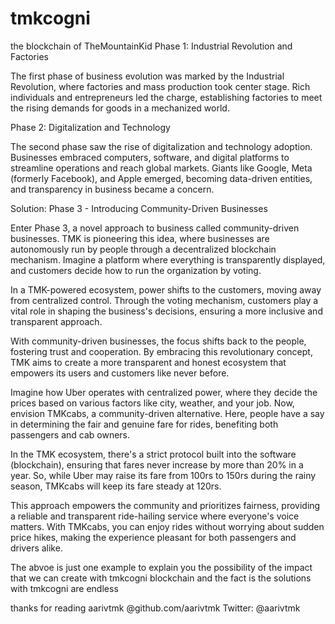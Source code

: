 # tmkcogni
the blockchain of TheMountainKid
Phase 1: Industrial Revolution and Factories

The first phase of business evolution was marked by the Industrial Revolution, 
where factories and mass production took center stage. Rich individuals and entrepreneurs led the charge, 
establishing factories to meet the rising demands for goods in a mechanized world.

Phase 2: Digitalization and Technology

The second phase saw the rise of digitalization and technology adoption. 
Businesses embraced computers, software, and digital platforms to streamline 
operations and reach global markets. Giants like Google, Meta (formerly Facebook), 
and Apple emerged, becoming data-driven entities, and transparency in business became a concern.

Solution: Phase 3 - Introducing Community-Driven Businesses

Enter Phase 3, a novel approach to business called community-driven businesses. 
TMK is pioneering this idea, where businesses are autonomously run by people 
through a decentralized blockchain mechanism. Imagine a platform where everything 
is transparently displayed, and customers decide how to run the organization by voting.

In a TMK-powered ecosystem, power shifts to the customers, moving away from 
centralized control. Through the voting mechanism, customers play a vital role 
in shaping the business's decisions, ensuring a more inclusive and transparent approach.

With community-driven businesses, the focus shifts back to the people, 
fostering trust and cooperation. By embracing this revolutionary concept, 
TMK aims to create a more transparent and honest ecosystem that empowers 
its users and customers like never before.


Imagine how Uber operates with centralized power, where they decide 
the prices based on various factors like city, weather, and your job. 
Now, envision TMKcabs, a community-driven alternative. 
Here, people have a say in determining the fair and genuine fare for rides, 
benefiting both passengers and cab owners.

In the TMK ecosystem, there's a strict protocol built into the software (blockchain), 
ensuring that fares never increase by more than 20% in a year. So, while Uber may 
raise its fare from 100rs to 150rs during the rainy season, 
TMKcabs will keep its fare steady at 120rs.

This approach empowers the community and prioritizes fairness, 
providing a reliable and transparent ride-hailing service where everyone's voice matters. 
With TMKcabs, you can enjoy rides without worrying about sudden price hikes, making the 
experience pleasant for both passengers and drivers alike.


The abvoe is just one example to explain you the possibility of the impact that
we can create with tmkcogni blockchain and the fact is 
the solutions with tmkcogni are endless

thanks for reading 
aarivtmk
@github.com/aarivtmk
Twitter: @aarivtmk
